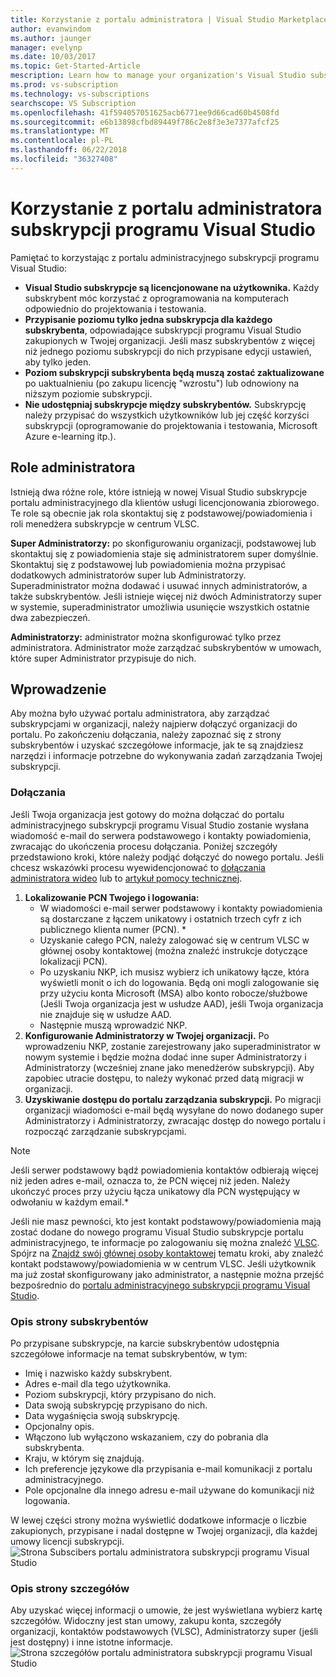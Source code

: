 ```yaml
---
title: Korzystanie z portalu administratora | Visual Studio Marketplace
author: evanwindom
ms.author: jaunger
manager: evelynp
ms.date: 10/03/2017
ms.topic: Get-Started-Article
mescription: Learn how to manage your organization's Visual Studio subscriptions with the Administrator Portal.
ms.prod: vs-subscription
ms.technology: vs-subscriptions
searchscope: VS Subscription
ms.openlocfilehash: 41f594057051625acb6771ee9d66cad60b4508fd
ms.sourcegitcommit: e6b13898cfbd89449f786c2e8f3e3e7377afcf25
ms.translationtype: MT
ms.contentlocale: pl-PL
ms.lasthandoff: 06/22/2018
ms.locfileid: "36327408"
---
```

#  <a name="using-the-visual-studio-subscriptions-administrator-portal"></a>Korzystanie z portalu administratora subskrypcji programu Visual Studio

Pamiętać to korzystając z portalu administracyjnego subskrypcji programu Visual Studio:
 
- **Visual Studio subskrypcje są licencjonowane na użytkownika.** Każdy subskrybent móc korzystać z oprogramowania na komputerach odpowiednio do projektowania i testowania. 
- **Przypisanie poziomu tylko jedna subskrypcja dla każdego subskrybenta**, odpowiadające subskrypcji programu Visual Studio zakupionych w Twojej organizacji. Jeśli masz subskrybentów z więcej niż jednego poziomu subskrypcji do nich przypisane edycji ustawień, aby tylko jeden. 
- **Poziom subskrypcji subskrybenta będą muszą zostać zaktualizowane** po uaktualnieniu (po zakupu licencję "wzrostu") lub odnowiony na niższym poziomie subskrypcji. 
- **Nie udostępniaj subskrypcje między subskrybentów.** Subskrypcję należy przypisać do wszystkich użytkowników lub jej część korzyści subskrypcji (oprogramowanie do projektowania i testowania, Microsoft Azure e-learning itp.). 

## <a name="adminstrator-roles"></a>Role administratora

Istnieją dwa różne role, które istnieją w nowej Visual Studio subskrypcje portalu administracyjnego dla klientów usługi licencjonowania zbiorowego. Te role są obecnie jak rola skontaktuj się z podstawowej/powiadomienia i roli menedżera subskrypcje w centrum VLSC. 

**Super Administratorzy:** po skonfigurowaniu organizacji, podstawowej lub skontaktuj się z powiadomienia staje się administratorem super domyślnie. Skontaktuj się z podstawowej lub powiadomienia można przypisać dodatkowych administratorów super lub Administratorzy. Superadministrator można dodawać i usuwać innych administratorów, a także subskrybentów. Jeśli istnieje więcej niż dwóch Administratorzy super w systemie, superadministrator umożliwia usunięcie wszystkich ostatnie dwa zabezpieczeń. 

**Administratorzy:** administrator można skonfigurować tylko przez administratora. Administrator może zarządzać subskrybentów w umowach, które super Administrator przypisuje do nich. 

## <a name="getting-started"></a>Wprowadzenie

Aby można było używać portalu administratora, aby zarządzać subskrypcjami w organizacji, należy najpierw dołączyć organizacji do portalu.  Po zakończeniu dołączania, należy zapoznać się z strony subskrybentów i uzyskać szczegółowe informacje, jak te są znajdziesz narzędzi i informacje potrzebne do wykonywania zadań zarządzania Twojej subskrypcji.  

### <a name="onboarding"></a>Dołączania

Jeśli Twoja organizacja jest gotowy do można dołączać do portalu administracyjnego subskrypcji programu Visual Studio zostanie wysłana wiadomość e-mail do serwera podstawowego i kontakty powiadomienia, zwracając do ukończenia procesu dołączania. Poniżej szczegóły przedstawiono kroki, które należy podjąć dołączyć do nowego portalu. Jeśli chcesz wskazówki procesu wyewidencjonować to [dołączania administratora wideo](https://channel9.msdn.com/Series/Visual-Studio-Subscriptions-Administration/Onboarding-your-organization-to-the-new-Visual-Studio-Subscription-Administration-Portal-and-setting) lub to [artykuł pomocy technicznej](https://support.microsoft.com/help/4013931/visual-studio-subscriptions-administrator-migration-process "programu Visual Studio subskrypcje administratora migracji procesu").   
1.  **Lokalizowanie PCN Twojego i logowania:**
    - W wiadomości e-mail serwer podstawowy i kontakty powiadomienia są dostarczane z łączem unikatowy i ostatnich trzech cyfr z ich publicznego klienta numer (PCN). * 
    - Uzyskanie całego PCN, należy zalogować się w centrum VLSC w głównej osoby kontaktowej (można znaleźć instrukcje dotyczące lokalizacji PCN). 
    - Po uzyskaniu NKP, ich musisz wybierz ich unikatowy łącze, która wyświetli monit o ich do logowania. Będą oni mogli zalogowanie się przy użyciu konta Microsoft (MSA) albo konto robocze/służbowe (Jeśli Twoja organizacja jest w usłudze AAD), jeśli Twoja organizacja nie znajduje się w usłudze AAD. 
    - Następnie muszą wprowadzić NKP. 
2.  **Konfigurowanie Administratorzy w Twojej organizacji.** Po wprowadzeniu NKP, zostanie zarejestrowany jako superadministrator w nowym systemie i będzie można dodać inne super Administratorzy i Administratorzy (wcześniej znane jako menedżerów subskrypcji). Aby zapobiec utracie dostępu, to należy wykonać przed datą migracji w organizacji. 
3.  **Uzyskiwanie dostępu do portalu zarządzania subskrypcji.**  Po migracji organizacji wiadomości e-mail będą wysyłane do nowo dodanego super Administratorzy i Administratorzy, zwracając dostęp do nowego portalu i rozpocząć zarządzanie subskrypcjami.  

> [!NOTE]
> Jeśli serwer podstawowy bądź powiadomienia kontaktów odbierają więcej niż jeden adres e-mail, oznacza to, że PCN więcej niż jeden. Należy ukończyć proces przy użyciu łącza unikatowy dla PCN występujący w odwołaniu w każdym email.*

Jeśli nie masz pewności, kto jest kontakt podstawowy/powiadomienia mają zostać dodane do nowego programu Visual Studio subskrypcje portalu administracyjnego, te informacje po zalogowaniu się można znaleźć [VLSC](https://www.microsoft.com/Licensing/servicecenter/default.aspx). Spójrz na [Znajdź swój głównej osoby kontaktowej](find-primary-contact.md) tematu kroki, aby znaleźć kontakt podstawowy/powiadomienia w w centrum VLSC.
Jeśli użytkownik ma już został skonfigurowany jako administrator, a następnie można przejść bezpośrednio do [portalu administracyjnego subskrypcji programu Visual Studio](https://manage.visualstudio.com).

### <a name="understanding-the-subscribers-page"></a>Opis strony subskrybentów
Po przypisane subskrypcje, na karcie subskrybentów udostępnia szczegółowe informacje na temat subskrybentów, w tym:
- Imię i nazwisko każdy subskrybent.
- Adres e-mail dla tego użytkownika.
- Poziom subskrypcji, który przypisano do nich.
- Data swoją subskrypcję przypisano do nich. 
- Data wygaśnięcia swoją subskrypcję.
- Opcjonalny opis.
- Włączono lub wyłączono wskazaniem, czy do pobrania dla subskrybenta. 
- Kraju, w którym się znajdują.
- Ich preferencje językowe dla przypisania e-mail komunikacji z portalu administracyjnego.
- Pole opcjonalne dla innego adresu e-mail używane do komunikacji niż logowania. 

W lewej części strony można wyświetlić dodatkowe informacje o liczbie zakupionych, przypisane i nadal dostępne w Twojej organizacji, dla każdej umowy licencji subskrypcji.
    ![Strona Subscibers portalu administratora subskrypcji programu Visual Studio](_img/using-admin-portal/subscribers-page.png)

### <a name="understanding-the-details-page"></a>Opis strony szczegółów
Aby uzyskać więcej informacji o umowie, że jest wyświetlana wybierz kartę szczegółów. Widoczny jest stan umowy, zakupu konta, szczegóły organizacji, kontaktów podstawowych (VLSC), Administratorzy super (jeśli jest dostępny) i inne istotne informacje.
    ![Strona szczegółów portalu administratora subskrypcji programu Visual Studio](_img/using-admin-portal/details-page.png)

